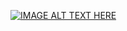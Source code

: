 [![IMAGE ALT TEXT HERE](https://img.youtube.com/vi/zCtj5Hs2G-E/0.jpg)](https://www.youtube.com/watch?v=zCtj5Hs2G-E)